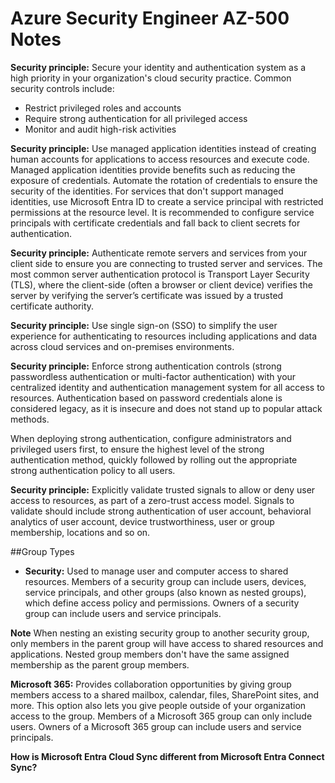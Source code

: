 # Azure Security Engineer AZ-500 Notes

**Security principle:** Secure your identity and authentication system as a high priority in your organization's cloud security practice. Common security controls include:

- Restrict privileged roles and accounts
- Require strong authentication for all privileged access
- Monitor and audit high-risk activities

**Security principle:** Use managed application identities instead of creating human accounts for applications to access resources and execute code. Managed application identities provide benefits such as reducing the exposure of credentials. Automate the rotation of credentials to ensure the security of the identities.
For services that don't support managed identities, use Microsoft Entra ID to create a service principal with restricted permissions at the resource level. It is recommended to configure service principals with certificate credentials and fall back to client secrets for authentication.

**Security principle:** Authenticate remote servers and services from your client side to ensure you are connecting to trusted server and services. The most common server authentication protocol is Transport Layer Security (TLS), where the client-side (often a browser or client device) verifies the server by verifying the server’s certificate was issued by a trusted certificate authority.

**Security principle:** Use single sign-on (SSO) to simplify the user experience for authenticating to resources including applications and data across cloud services and on-premises environments.

**Security principle:** Enforce strong authentication controls (strong passwordless authentication or multi-factor authentication) with your centralized identity and authentication management system for all access to resources. Authentication based on password credentials alone is considered legacy, as it is insecure and does not stand up to popular attack methods.

When deploying strong authentication, configure administrators and privileged users first, to ensure the highest level of the strong authentication method, quickly followed by rolling out the appropriate strong authentication policy to all users.

**Security principle:** Explicitly validate trusted signals to allow or deny user access to resources, as part of a zero-trust access model. Signals to validate should include strong authentication of user account, behavioral analytics of user account, device trustworthiness, user or group membership, locations and so on.

##Group Types

- **Security:** Used to manage user and computer access to shared resources.
Members of a security group can include users, devices, service principals, and other groups (also known as nested groups), which define access policy and permissions. Owners of a security group can include users and service principals.

**Note**
When nesting an existing security group to another security group, only members in the parent group will have access to shared resources and applications. Nested group members don't have the same assigned membership as the parent group members.

**Microsoft 365:** Provides collaboration opportunities by giving group members access to a shared mailbox, calendar, files, SharePoint sites, and more.
This option also lets you give people outside of your organization access to the group. Members of a Microsoft 365 group can only include users. Owners of a Microsoft 365 group can include users and service principals.

**How is Microsoft Entra Cloud Sync different from Microsoft Entra Connect Sync?**



